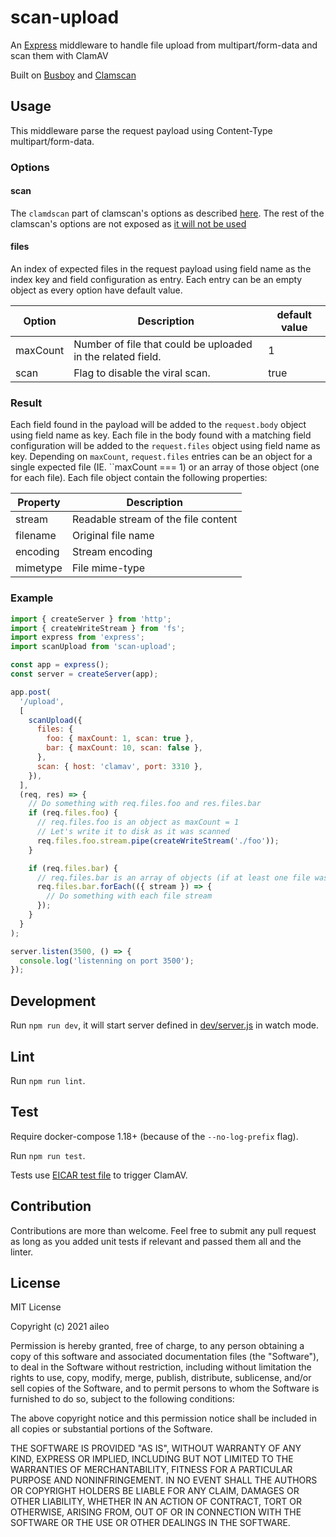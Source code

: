 # scan-upload

An [Express](https://expressjs.com/) middleware to handle file upload from multipart/form-data and scan them with ClamAV

Built on [Busboy](https://www.npmjs.com/package/busboy) and [Clamscan](https://www.npmjs.com/package/clamscan)

## Usage

This middleware parse the request payload using Content-Type multipart/form-data.

### Options

#### scan

The `clamdscan` part of clamscan's options as described [here](https://www.npmjs.com/package/clamscan#getting-started).
The rest of the clamscan's options are not exposed as [it will not be used](https://www.npmjs.com/package/clamscan#a-note-about-using-this-module-via-sockets-or-tcp)

#### files

An index of expected files in the request payload using field name as the index key and field configuration as entry.
Each entry can be an empty object as every option have default value.

| Option   | Description                                                 | default value |
| -------- | ----------------------------------------------------------- | ------------- |
| maxCount | Number of file that could be uploaded in the related field. | 1             |
| scan     | Flag to disable the viral scan.                             | true          |

### Result

Each field found in the payload will be added to the `request.body` object using field name as key.
Each file in the body found with a matching field configuration will be added to the `request.files` object using field name as key.
Depending on `maxCount`, `request.files` entries can be an object for a single expected file (IE. ``maxCount === 1) or an array of those object (one for each file).
Each file object contain the following properties:

| Property | Description                         |
| -------- | ----------------------------------- |
| stream   | Readable stream of the file content |
| filename | Original file name                  |
| encoding | Stream encoding                     |
| mimetype | File mime-type                      |

### Example

```js
import { createServer } from 'http';
import { createWriteStream } from 'fs';
import express from 'express';
import scanUpload from 'scan-upload';

const app = express();
const server = createServer(app);

app.post(
  '/upload',
  [
    scanUpload({
      files: {
        foo: { maxCount: 1, scan: true },
        bar: { maxCount: 10, scan: false },
      },
      scan: { host: 'clamav', port: 3310 },
    }),
  ],
  (req, res) => {
    // Do something with req.files.foo and res.files.bar
    if (req.files.foo) {
      // req.files.foo is an object as maxCount = 1
      // Let's write it to disk as it was scanned
      req.files.foo.stream.pipe(createWriteStream('./foo'));
    }

    if (req.files.bar) {
      // req.files.bar is an array of objects (if at least one file was in the payload)
      req.files.bar.forEach(({ stream }) => {
        // Do something with each file stream
      });
    }
  }
);

server.listen(3500, () => {
  console.log('listenning on port 3500');
});
```

## Development

Run `npm run dev`, it will start server defined in [dev/server.js](dev/server.js) in watch mode.

## Lint

Run `npm run lint`.

## Test

Require docker-compose 1.18+ (because of the `--no-log-prefix` flag).

Run `npm run test`.

Tests use [EICAR test file](https://www.eicar.org/?page_id=3950) to trigger ClamAV.

## Contribution

Contributions are more than welcome. Feel free to submit any pull request as long as you added unit tests if relevant and passed them all and the linter.

## License

MIT License

Copyright (c) 2021 aileo

Permission is hereby granted, free of charge, to any person obtaining a copy
of this software and associated documentation files (the "Software"), to deal
in the Software without restriction, including without limitation the rights
to use, copy, modify, merge, publish, distribute, sublicense, and/or sell
copies of the Software, and to permit persons to whom the Software is
furnished to do so, subject to the following conditions:

The above copyright notice and this permission notice shall be included in all
copies or substantial portions of the Software.

THE SOFTWARE IS PROVIDED "AS IS", WITHOUT WARRANTY OF ANY KIND, EXPRESS OR
IMPLIED, INCLUDING BUT NOT LIMITED TO THE WARRANTIES OF MERCHANTABILITY,
FITNESS FOR A PARTICULAR PURPOSE AND NONINFRINGEMENT. IN NO EVENT SHALL THE
AUTHORS OR COPYRIGHT HOLDERS BE LIABLE FOR ANY CLAIM, DAMAGES OR OTHER
LIABILITY, WHETHER IN AN ACTION OF CONTRACT, TORT OR OTHERWISE, ARISING FROM,
OUT OF OR IN CONNECTION WITH THE SOFTWARE OR THE USE OR OTHER DEALINGS IN THE
SOFTWARE.
